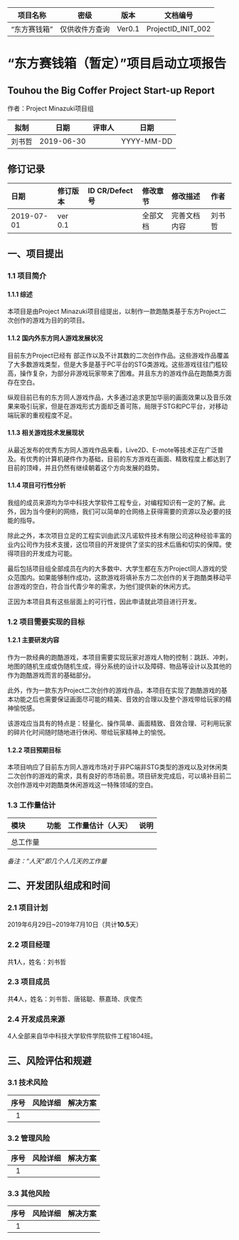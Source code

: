 |项目名称|密级|版本|文档编号|
|:-----:|:--:|:--:|:-----:|
|“东方赛钱箱”|仅供收件方查询|Ver0.1|ProjectID_INIT_002|

# “东方赛钱箱（暂定）”项目启动立项报告
Touhou the Big Coffer Project Start-up Report
--------------------------------------------
作者：Project Minazuki项目组

|拟制|日期|评审人|日期|
|:-:|:--:|:----:|:-:|
|刘书哲|2019-06-30| |YYYY-MM-DD|

## 修订记录  
|日期|修订版本|ID CR/Defect号|修改章节|修改描述|作者|
|:--|:-------|:-------------|:------|:------|:---|
|2019-07-01|ver 0.1|  |全部文档|完善文档内容|刘书哲|

## 一、项目提出  
### 1.1 项目简介  
#### 1.1.1 综述  
本项目是由Project Minazuki项目组提出，以制作一款跑酷类基于东方Project二次创作的游戏为目的的项目。  
#### 1.1.2 国内外东方同人游戏发展状况  
目前东方Project已经有 部正作以及不计其数的二次创作作品。这些游戏作品覆盖了大多数游戏类型，但是大多是基于PC平台的STG类游戏。这些游戏往往门槛较高，操作复杂，为部分非游戏玩家带来了困难。并且东方的游戏作品在跑酷类方面存在空白。 

纵观目前已有的东方同人游戏作品，大多通过追求更加华丽的画面效果以及音乐效果来吸引玩家，但是在游戏形式方面却乏善可陈，局限于STG和PC平台，对移动端玩家的重视程度不足。
#### 1.1.3 相关游戏技术发展现状  
从最近发布的优秀东方同人游戏作品来看，Live2D、E-mote等技术正在广泛普及。有优秀的计算机硬件作为基础，目前的东方游戏在画面、精致程度上都达到了目前的顶峰，并且仍然有继续朝着这个方向发展的趋势。  
#### 1.1.4 项目可行性分析  
我组的成员来源均为华中科技大学软件工程专业，对编程知识有一定的了解。此外，因为当今便利的网络，我们可以简单的仓网络上获得需要的资源以及必要的技能的指导。  

除此之外，本次项目立足的工程实训由武汉凡诺软件技术有限公司这种经验丰富的业内公司作为技术支援，这位项目的开发提供了坚实的技术后盾和切实的保障。使得项目的开发成为可能。  

最后包括项目组全部成员在内的大多数中、大学生都在东方Project同人游戏的受众范围内。如果能够制作成功，这款游戏将填补东方二次创作的关于跑酷类移动平台游戏的空白，符合当代青少年的需求，为他们提供新的休闲方式。

正因为本项目具有这些层面上的可行性，因此申请就此项目进行开发。
### 1.2 项目需要实现的目标 
#### 1.2.1 主要研发内容 
作为一款经典的跑酷游戏，本项目需要实现玩家对游戏人物的控制：跳跃、冲刺，地图的随机生成或伪随机生成，得分系统的设计以及障碍、物品等设计以及其他的作为跑酷游戏而言的基础部分。  

此外，作为一款东方Project二次创作的游戏作品，本项目在实现了跑酷游戏的基本功能之后也需要保证画面尽可能的精美、音效的合理以及整个游戏带给玩家的精神愉悦感。

该游戏应当具有的特点是：轻量化、操作简单、画面精致、音效合理、可利用玩家的碎片化时间随时随地进行休闲、带给玩家精神上的愉悦。
#### 1.2.2 项目预期目标  
本项目响应了目前东方同人游戏市场对于非PC端非STG类型的游戏以及对休闲类二次创作的游戏的需求，具有良好的市场前景。项目研发完成后，可以填补目前二次创作游戏中对跑酷类休闲游戏这一特殊领域的空白。
### 1.3 工作量估计 
|模块|功能|工作量估计（人天）|说明|
|:---|:--|:----------------|:--|
|||||
|总工作量||||
*备注：“人天”即几个人几天的工作量*

## 二、开发团队组成和时间
### 2.1 项目计划  
2019年6月29日~2019年7月10日（共计**10.5**天）  
### 2.2 项目经理  
共**1**人，姓名：刘书哲
### 2.3 项目成员
共**4**人，姓名：刘书哲、唐铭聪、蔡嘉琦、庆俊杰
### 2.4 开发成员来源
4人全部来自华中科技大学软件学院软件工程1804班。

## 三、风险评估和规避
### 3.1 技术风险
|序号|风险详细|解决方案|
|:-:|:-------|:------|
|1|||
### 3.2 管理风险  
|序号|风险详细|解决方案|
|:-:|:-------|:------|
|1|||
### 3.3 其他风险
|序号|风险详细|解决方案|
|:-:|:-------|:------|
|1|||
